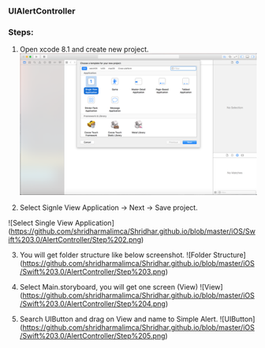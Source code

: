 ### UIAlertController

### Steps:

1) Open xcode 8.1 and create new project.
![Create New Project](https://github.com/shridharmalimca/Shridhar.github.io/blob/master/iOS/Swift%203.0/AlertController/Step%201.png)

2) Select Signle View Application -> Next -> Save project.

![Select Single View Application] (https://github.com/shridharmalimca/Shridhar.github.io/blob/master/iOS/Swift%203.0/AlertController/Step%202.png)

3) You will get folder structure like below screenshot.
![Folder Structure] (https://github.com/shridharmalimca/Shridhar.github.io/blob/master/iOS/Swift%203.0/AlertController/Step%203.png) 

4) Select Main.storyboard, you will get one screen (View)
![View] (https://github.com/shridharmalimca/Shridhar.github.io/blob/master/iOS/Swift%203.0/AlertController/Step%204.png)

5) Search UIButton and drag on View and name to Simple Alert.
![UIButton] (https://github.com/shridharmalimca/Shridhar.github.io/blob/master/iOS/Swift%203.0/AlertController/Step%205.png) 
